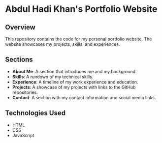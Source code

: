 # Abdul Hadi Khan's Portfolio Website

## Overview

This repository contains the code for my personal portfolio website. The website showcases my projects, skills, and experiences.

## Sections

- **About Me**: A section that introduces me and my background.
- **Skills**: A rundown of my technical skills.
- **Experience**: A timeline of my work experience and education.
- **Projects**: A showcase of my projects with links to the GitHub repositories.
- **Contact**: A section with my contact information and social media links.

## Technologies Used

- HTML
- CSS
- JavaScript

<br>
